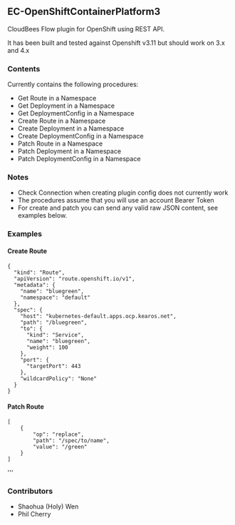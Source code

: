 ## EC-OpenShiftContainerPlatform3 ##

CloudBees Flow plugin for OpenShift using REST API.

It has been built and tested against Openshift v3.11 but should work on 3.x and 4.x

### Contents ###
Currently contains the following procedures:

- Get Route in a Namespace
- Get Deployment in a Namespace
- Get DeploymentConfig in a Namespace
- Create Route in a Namespace
- Create Deployment in a Namespace
- Create DeploymentConfig in a Namespace
- Patch Route in a Namespace
- Patch Deployment in a Namespace
- Patch DeploymentConfig in a Namespace

### Notes ###
- Check Connection when creating plugin config does not currently work
- The procedures assume that you will use an account Bearer Token
- For create and patch you can send any valid raw JSON content, see examples below.

### Examples ###

#### Create Route ####

    {
      "kind": "Route",
      "apiVersion": "route.openshift.io/v1",
      "metadata": {
        "name": "bluegreen",
        "namespace": "default"
      },
      "spec": {
        "host": "kubernetes-default.apps.ocp.kearos.net",
        "path": "/bluegreen",
        "to": {
          "kind": "Service",
          "name": "bluegreen",
          "weight": 100
        },
        "port": {
          "targetPort": 443
        },
        "wildcardPolicy": "None"
      }
    }

#### Patch Route ####

    [
        {
            "op": "replace",
            "path": "/spec/to/name",
            "value": "/green"
        }
    ]
'''

### Contributors ###
- Shaohua (Holy) Wen
- Phil Cherry
